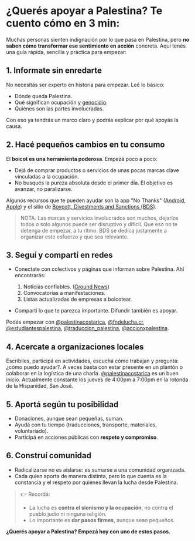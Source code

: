 # ¿Querés apoyar a Palestina? Te cuento cómo en 3 min:

Muchas personas sienten indignación por lo que pasa en Palestina, pero **no saben cómo transformar ese sentimiento en acción** concreta. Aquí tenés una guía rápida, sencilla y práctica para empezar:

## 1. Informate sin enredarte

No necesitás ser experto en historia para empezar. Leé lo básico:

- Dónde queda Palestina.
- Qué significan ocupación y [genocidio](https://es.wikipedia.org/wiki/Genocidio).
- Quiénes son las partes involucradas.

Con eso ya tendrás un marco claro y podrás explicar por qué apoyás la causa.

## 2. Hacé pequeños cambios en tu consumo

El **boicot es una herramienta poderosa**. Empezá poco a poco:

- Dejá de comprar productos o servicios de unas pocas marcas clave vinculadas a la ocupación.
- No busqués la pureza absoluta desde el primer día. El objetivo es avanzar, no paralizarse.

Algunos recursos que te pueden ayudar son la app "No Thanks" ([Android](https://play.google.com/store/apps/details?id=com.bashsoftware.boycott&hl=es-419), [Apple](https://apps.apple.com/us/app/no-thanks-app/id6476206516)) y el sitio de [Boycott, Divestments and Sanctions (BDS)](https://bdsmovement.net/es).

> NOTA. Las marcas y servicios involucrados son muchos, dejarlos todos o solo algunos puede ser disruptivo y dificil. Que eso no te detenga de empezar, a tu ritmo. BDS se dedica justamente a organizar este esfuerzo y que sea relevante.

## 3. Seguí y compartí en redes

- Conectate con colectivos y páginas que informan sobre Palestina. Ahí encontrarás:

  1. Noticias confiables. ([Ground News](https://ground.news/interest/israeli-palestinian-conflict))
  2. Convocatorias a manifestaciones.
  3. Listas actualizadas de empresas a boicotear.
- Compartí lo que te parezca importante. Difundir también es apoyar.
 
Podés empezar con [@palestinacostarica](https://www.instagram.com/palestinacostarica/), [@fndelucha.cr](https://www.instagram.com/fndelucha.cr/), [@estudiantespalestina](https://www.instagram.com/estudiantespalestina/), [@traduccion_palestina](https://www.instagram.com/traduccion_palestina/), [@accionxpalestina](https://www.instagram.com/accionxpalestina/).

## 4. Acercate a organizaciones locales

Escribiles, participá en actividades, escuchá cómo trabajan y preguntá: ¿cómo puedo ayudar?. A veces basta con estar presente en un plantón o colaborar en la logística de una charla. [@palestinacostarica](https://www.instagram.com/palestinacostarica/) es un buen inicio. Actualmente constante los jueves de 4:00pm a 7:00pm en la rotonda de la Hispanidad, San José.

## 5. Aportá según tu posibilidad

- Donaciones, aunque sean pequeñas, suman.
- Ayudá con tu tiempo (traducciones, transporte, materiales, voluntariado).
- Participá en acciones públicas con **respeto y compromiso**.

## 6. Construí comunidad

- Radicalizarse no es aislarse: es sumarse a una comunidad organizada.
- Cada quien aporta de manera distinta, pero lo que cuenta es la constancia y el respeto por quienes llevan la lucha desde Palestina.

> 👉 Recordá:
> - La lucha es **contra el sionismo y la ocupación**, no contra el pueblo judío ni ninguna religión.
> - Lo importante es **dar pasos firmes**, aunque sean pequeños.

**¿Querés apoyar a Palestina? Empezá hoy con uno de estos pasos.**
